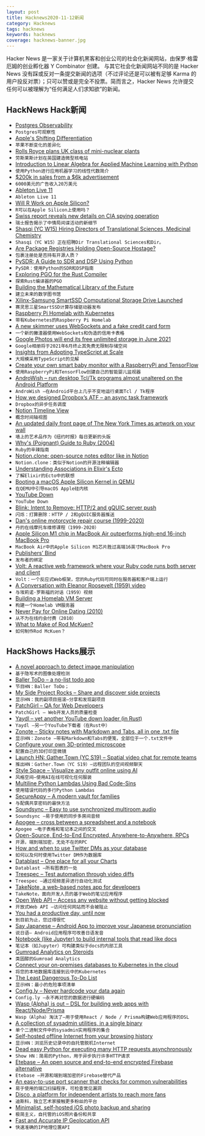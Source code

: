 ```yaml
---
layout: post
title: Hacknews2020-11-12新闻
category: Hacknews
tags: hacknews
keywords: hacknews
coverage: hacknews-banner.jpg
---
```


Hacker News 是一家关于计算机黑客和创业公司的社会化新闻网站，由保罗·格雷厄姆的创业孵化器 Y Combinator 创建。
与其它社会化新闻网站不同的是 Hacker News 没有踩或反对一条提交新闻的选项（不过评论还是可以被有足够 Karma 的用户投反对票）；只可以赞或是完全不投票。简而言之，Hacker News 允许提交任何可以被理解为“任何满足人们求知欲”的新闻。

## HackNews Hack新闻


- [Postgres Observability](https://pgstats.dev/)
- `Postgres可观察性`
- [Apple's Shifting Differentiation](https://stratechery.com/2020/apples-shifting-differentiation/)
- `苹果不断变化的差异化`
- [Rolls Royce plans UK class of mini-nuclear plants](https://www.bbc.com/news/science-environment-54703204)
- `劳斯莱斯计划在英国建造微型核电站`
- [Introduction to Linear Algebra for Applied Machine Learning with Python](https://pabloinsente.github.io/intro-linear-algebra)
- `使用Python进行应用机器学习的线性代数简介`
- [$200k in sales from a $6k advertisement](https://www.wifidabba.com/blog/200000-dollars-in-sales-from-one-daringfireball-ad)
- `6000美元的广告收入20万美元`
- [Ableton Live 11](https://www.ableton.com/en/live/)
- `Ableton Live 11`
- [Will R Work on Apple Silicon?](https://developer.r-project.org/Blog/public/2020/11/02/will-r-work-on-apple-silicon/)
- `R可以在Apple Silicon上使用吗？`
- [Swiss report reveals new details on CIA spying operation](https://www.washingtonpost.com/national-security/swiss-report-reveals-new-details-on-cia-spying-operation/2020/11/10/c93ca7fc-2386-11eb-8672-c281c7a2c96e_story.html)
- `瑞士报告揭示了中情局间谍活动的新细节`
- [Shasqi (YC W15) Hiring Directors of Translational Sciences, Medicinal Chemistry](item?id=25060126)
- `Shasqi（YC W15）正在招聘Dir Translational Sciences和Dir。`
- [Are Package Registries Holding Open-Source Hostage?](https://about.scarf.sh/post/package-registries-and-open-source)
- `包裹注册处是否持有开源人质？`
- [PySDR: A Guide to SDR and DSP Using Python](https://pysdr.org/)
- `PySDR：使用Python的SDR和DSP指南`
- [Exploring PGO for the Rust Compiler](https://blog.rust-lang.org/inside-rust/2020/11/11/exploring-pgo-for-the-rust-compiler)
- `探索Rust编译器的PGO`
- [Building the Mathematical Library of the Future](https://www.quantamagazine.org/building-the-mathematical-library-of-the-future-20201001/)
- `建立未来的数学图书馆`
- [Xilinx-Samsung SmartSSD Computational Storage Drive Launched](https://www.servethehome.com/xilinx-samsung-smartssd-computational-storage-drive-launched/)
- `赛灵思三星SmartSSD计算存储驱动器发布`
- [Raspberry Pi Homelab with Kubernetes](https://amithm.ca/2020/10/kubernetes-raspberrypi-homelab/)
- `带有Kubernetes的Raspberry Pi Homelab`
- [A new skimmer uses WebSockets and a fake credit card form](https://blogs.akamai.com/2020/11/a-new-skimmer-uses-websockets-and-a-fake-credit-card-form-to-steal-sensitive-data.html)
- `一个新的撇渣器使用WebSockets和伪造的信用卡表格`
- [Google Photos will end its free unlimited storage in June 2021](https://www.theverge.com/2020/11/11/21560810/google-photos-unlimited-cap-free-uploads-15gb-ending)
- `Google相册将于2021年6月终止其免费无限制存储空间`
- [Insights from Adopting TypeScript at Scale](https://www.techatbloomberg.com/blog/10-insights-adopting-typescript-at-scale/)
- `大规模采用TypeScript的见解`
- [Create your own smart baby monitor with a RaspberryPi and TensorFlow](https://towardsdatascience.com/create-your-own-smart-baby-monitor-with-a-raspberrypi-and-tensorflow-5b25713410ca)
- `使用RaspberryPi和TensorFlow创建自己的智能婴儿监视器`
- [AndroWish – run desktop Tcl/Tk programs almost unaltered on the Android Platform](https://www.androwish.org/index.html/home)
- `AndroWish –在Android平台上几乎不变地运行桌面Tcl / Tk程序`
- [How we designed Dropbox’s ATF – an async task framework](https://dropbox.tech/infrastructure/asynchronous-task-scheduling-at-dropbox)
- `Dropbox的异步任务调度`
- [Notion Timeline View](https://www.notion.so/guides/timeline-view-unlocks-high-output-planning-for-your-team)
- `概念时间轴视图`
- [An updated daily front page of The New York Times as artwork on your wall](https://alexanderklopping.medium.com/an-updated-daily-front-page-of-the-new-york-times-as-artwork-on-your-wall-3b28c3261478)
- `墙上的艺术品作为《纽约时报》每日更新的头版`
- [Why's (Poignant) Guide to Ruby (2004)](https://poignant.guide/book/chapter-2.html)
- `Ruby的辛辣指南`
- [Notion.clone: open-source notes editor like in Notion](https://github.com/konstantinmuenster/notion-clone)
- `Notion.clone：类似于Notion的开源注释编辑器`
- [Understanding Associations in Elixir's Ecto](https://blog.appsignal.com/2020/11/10/understanding-associations-in-elixir-ecto.html)
- `了解Elixir的Ecto中的联想`
- [Booting a macOS Apple Silicon Kernel in QEMU](https://worthdoingbadly.com/xnuqemu3/)
- `在QEMU中引导macOS Apple硅内核`
- [YouTube Down](https://downdetector.com/status/youtube/)
- `YouTube Down`
- [Blink: Intent to Remove: HTTP/2 and gQUIC server push](https://groups.google.com/a/chromium.org/g/blink-dev/c/K3rYLvmQUBY/m/vOWBKZGoAQAJ)
- `闪烁：打算删除：HTTP / 2和gQUIC服务器推送`
- [Dan's online motorcycle repair course (1999-2020)](http://www.dansmc.com/MC_repaircourse.htm)
- `丹的在线摩托车维修课程（1999-2020）`
- [Apple Silicon M1 chip in MacBook Air outperforms high-end 16-inch MacBook Pro](https://www.macrumors.com/2020/11/11/m1-macbook-air-first-benchmark/)
- `MacBook Air中的Apple Silicon M1芯片胜过高端16英寸MacBook Pro`
- [Publishers’ Bind](https://www.firstthings.com/article/2020/11/publishers-bind)
- `发布者的绑定`
- [Volt: A reactive web framework where your Ruby code runs both server and client](http://www.voltframework.com/)
- `Volt：一个反应式Web框架，您的Ruby代码可同时在服务器和客户端上运行`
- [A Conversation with Eleanor Roosevelt (1959) video](https://youtube.com/watch?v=tAe2olgJPcI)
- `与埃莉诺·罗斯福的对话（1959）视频`
- [Building a Homelab VM Server](https://mtlynch.io/building-a-vm-homelab/)
- `构建一个Homelab VM服务器`
- [Never Pay for Online Dating (2010)](https://web.archive.org/web/20100830021937/http://blog.okcupid.com/index.php/why-you-should-never-pay-for-online-dating/)
- `从不为在线约会付费（2010）`
- [What to Make of Rod McKuen?](https://neglectedbooks.com/?p=7339)
- `如何制作Rod McKuen？`


## HackShows Hacks展示

- [ A novel approach to detect image manipulation](https://github.com/dennis-tra/image-stego)
- `基于隐写术的图像处理检测`
- [ Baller ToDo – a no-list todo app](https://ballertodo.com/)
- `节目HN：Baller ToDo；`
- [ My Side Project Rocks – Share and discover side projects](https://mysideproject.rocks)
- `显示HN：我的副项目摇滚–分享和发现副项目`
- [ PatchGirl – QA for Web Developers](https://patchgirl.io/)
- `PatchGirl – Web开发人员的质量检查`
- [ Yaydl – yet another YouTube down loader (in Rust)](https://github.com/dertuxmalwieder/yaydl)
- `Yaydl –另一个YouTube下载者（在Rust中）`
- [ Zonote – Sticky notes with Markdown and Tabs, all in one .txt file](https://github.com/zonetti/zonote)
- `显示HN：Zonote –带有Markdown和Tabs的便笺，全部位于一个.txt文件中`
- [ Configure your own 3D-printed microscope](https://microscope-stls.openflexure.org/)
- `配置自己的3D打印显微镜`
- [Launch HN: Gather.Town (YC S19) – Spatial video chat for remote teams](https://gather.town/?ref=hn)
- `推出HN：Gather.Town（YC S19）–远程团队的空间视频聊天`
- [ Style Space – Visualize any outfit online using AI](https://apps.apple.com/us/app/style-space/id1535818149)
- `风格空间–使用AI在线可视化任何服装`
- [ Multiline Python Lambdas Using Bad Code-Sins](https://github.com/j6k4m8/fonc)
- `使用错误代码的多行Python Lambdas`
- [ SecureAppy – A modern vault for families](https://www.secureappy.com/)
- `与配偶共享密码的最快方法`
- [ Soundsync – Easy to use synchronized multiroom audio](https://soundsync.app/)
- `Soundsync –易于使用的同步多房间音频`
- [ Apogee – cross between a spreadsheet and a notebook](https://www.apogeejs.com)
- `Apogee –电子表格和笔记本之间的交叉`
- [ Open-Source, End-to-End Encrypted, Anywhere-to-Anywhere, RPCs](https://www.telekinesis.cloud)
- `开源，端到端加密，无处不在的RPC`
- [ How and when to use Twitter DMs as your database](https://medium.com/@armin.samii/a-dm-based-database-for-twitterbots-on-aws-lambda-1d4a804ca209)
- `如何以及何时使用Twitter DM作为数据库`
- [ Datablast – One place for all your Charts](https://datablast.com)
- `Datablast –所有图表的一处`
- [ Treespec – Test automation through video diffs](https://treespec.com)
- `Treespec –通过视频差异进行自动化测试`
- [ TakeNote, a web-based notes app for developers](https://github.com/taniarascia/takenote)
- `TakeNote，面向开发人员的基于Web的笔记应用程序`
- [ Open Web API – Access any website without getting blocked](https://openwebapi.com)
- `开放式Web API –访问任何网站而不会被阻止`
- [ You had a productive day, until now](https://thesharkle.netlify.app/)
- `到目前为止，您过得很忙`
- [ Say Japanese – Android App to improve your Japanese pronunciation](https://play.google.com/store/apps/details?id=cool.sayjapanese)
- `说日语– Android应用程序可改善日语发音`
- [ Notebook (like Jupyter) to build internal tools that read like docs](https://include.ai)
- `笔记本（如Jupyter）可构建类似于docs的内部工具`
- [ Gumroad Analytics on Steroids](https://fullstats.io/)
- `类固醇的Gumroad Analytics`
- [ Connect your on-premises databases to Kubernetes in the cloud](https://inlets.dev/blog/2020/11/06/hybrid-cloud-with-inlets.html)
- `将您的本地数据库连接到云中的Kubernetes`
- [ The Least Dangerous To-Do List](https://theleastdangeroustodolist.com)
- `显示HN：最小的危险事项清单`
- [ Config.ly – Never hardcode your data again](https://www.config.ly)
- `Config.ly –永不再对您的数据进行硬编码`
- [ Wasp (Alpha) is out – DSL for building web apps with React/Node/Prisma](https://wasp-lang.dev/)
- `Wasp（Alpha）淘汰了–用于使用React / Node / Prisma构建Web应用程序的DSL`
- [ A collection of sysadmin utilities, in a single binary](https://github.com/skx/sysbox)
- `单个二进制文件中的sysadmin实用程序的集合`
- [ Self-hosted offline Internet from your browsing history](https://github.com/c9fe/22120.git)
- `显示HN：浏览历史记录中的自托管脱机Internet`
- [ Dead easy Python for executing many HTTP requests asynchronously](https://github.com/joshlk/many_requests)
- `Show HN：简易的Python，用于异步执行许多HTTP请求`
- [ Etebase – An open source and end-to-end encrypted Firebase alternative](https://www.etebase.com/?r=hn)
- `Etebase –开源和端到端加密的Firebase替代产品`
- [ An easy-to-use port scanner that checks for common vulnerabilities](https://github.com/slymax/portscan)
- `易于使用的端口扫描程序，可检查常见漏洞`
- [ Disco, a platform for independent artists to reach more fans](item?id=25062037)
- `迪斯科，独立艺术家接触更多粉丝的平台`
- [ Minimalist, self-hosted iOS photo backup and sharing](https://github.com/hamikm/sumu-backup)
- `极简主义，自托管的iOS照片备份和共享`
- [ Fast and Accurate IP Geolocation API](https://astroip.co)
- `快速准确的IP地理位置API`

